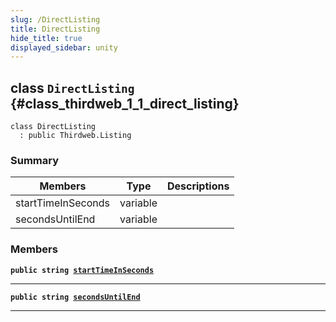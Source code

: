 ```yaml
---
slug: /DirectListing
title: DirectListing
hide_title: true
displayed_sidebar: unity
---
```


## class `DirectListing` {#class_thirdweb_1_1_direct_listing}

```
class DirectListing
  : public Thirdweb.Listing
```

### Summary

| Members | Type | Descriptions |
| ------- | ---- | ------------ |
| startTimeInSeconds | variable |  |
| secondsUntilEnd | variable |  |

### Members

**`public string `[`startTimeInSeconds`](#class_thirdweb_1_1_direct_listing_1a9c0ed51e62bd3ca4d0dd2e632b2442a1)**

---

**`public string `[`secondsUntilEnd`](#class_thirdweb_1_1_direct_listing_1a1019bce8048c7c4146df0f4e6efc0526)**

---
